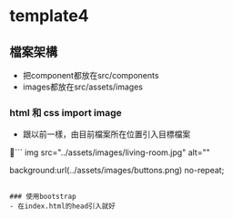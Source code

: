 # template4

## 檔案架構
- 把component都放在src/components
- images都放在src/assets/images

### html 和 css import image
- 跟以前一樣，由目前檔案所在位置引入目標檔案


```
img src="../assets/images/living-room.jpg" alt=""

background:url(../assets/images/buttons.png) no-repeat;

```

### 使用bootstrap
- 在index.html的head引入就好
